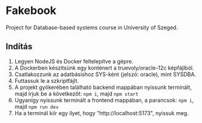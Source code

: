 # Fakebook

Project for Database-based systems course in University of Szeged.

## Indítás

1. Legyen NodeJS és Docker feltelepítve a gépre.
2. A Dockerben készítsünk egy konténert a truevoly/oracle-12c képfájlból.
3. Csatlakozzunk az adatbásishoz SYS-ként (jelszó: oracle), mint SYSDBA.
4. Futtassuk le a szkriptfájlt.
5. A projekt gyökerében található backend mappában nyissunk terminált, majd írjuk be a következőt: `npm i`, majd `npm start`
6. Ugyanígy nyissunk terminált a frontend mappában, a parancsok: `npm i`, majd `npm run dev`
7. Ha a terminál kiír egy ilyet, hogy "http://localhost:5173", nyissuk meg. 